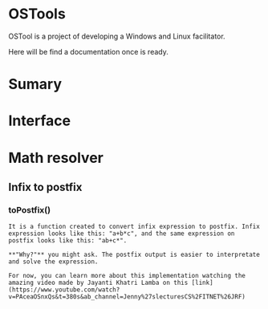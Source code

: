 # OSTools
OSTool is a project of developing a Windows and Linux facilitator.

Here will be find a documentation once is ready.

# Sumary

# Interface

# Math resolver

## Infix to postfix

### toPostfix()

    It is a function created to convert infix expression to postfix. Infix expression looks like this: "a+b*c", and the same expression on postfix looks like this: "ab+c*". 

    **"Why?"** you might ask. The postfix output is easier to interpretate and solve the expression.

    For now, you can learn more about this implementation watching the amazing video made by Jayanti Khatri Lamba on this [link](https://www.youtube.com/watch?v=PAceaOSnxQs&t=380s&ab_channel=Jenny%27slecturesCS%2FITNET%26JRF)


